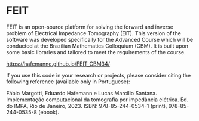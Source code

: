 # FEIT

FEIT is an open-source platform for solving the forward and inverse problem of Electrical Impedance Tomography (EIT). This version of the software was developed specifically for the Advanced Course which will be conducted at the Brazilian Mathematics Colloquium (CBM). It is built upon some basic libraries and tailored to meet the requirements of the course.

https://hafemanne.github.io/FEIT_CBM34/

If you use this code in your research or projects, please consider citing the following reference (available only in Portuguese):

Fábio Margotti, Eduardo Hafemann e Lucas Marcilio Santana. Implementação computacional da tomografia por impedância elétrica. Ed. do IMPA, Rio de Janeiro, 2023. ISBN: 978-85-244-0534-1 (print), 978-85-244-0535-8 (ebook).
